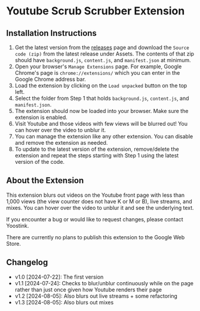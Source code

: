 # Youtube Scrub Scrubber Extension

## Installation Instructions

1. Get the latest version from the [releases](https://github.com/theyoostink/youtube-scrub-scrubber/releases) page and download the `Source code (zip)` from the latest release under Assets. The contents of that zip should have `background.js`, `content.js`, and `manifest.json` at minimum.
2. Open your browser's `Manage Extensions` page. For example, Google Chrome's page is `chrome://extensions/` which you can enter in the Google Chrome address bar.
3. Load the extension by clicking on the `Load unpacked` button on the top left.
4. Select the folder from Step 1 that holds `background.js`, `content.js`, and `manifest.json`.
5. The extension should now be loaded into your browser. Make sure the extension is enabled.
6. Visit Youtube and those videos with few views will be blurred out! You can hover over the video to unblur it.
7. You can manage the extension like any other extension. You can disable and remove the extension as needed.
8. To update to the latest version of the extension, remove/delete the extension and repeat the steps starting with Step 1 using the latest version of the code.

## About the Extension

This extension blurs out videos on the Youtube front page with less than 1,000 views (the view counter does not have K or M or B), live streams, and mixes. You can hover over the video to unblur it and see the underlying text.

If you encounter a bug or would like to request changes, please contact Yoostink.

There are currently no plans to publish this extension to the Google Web Store.

## Changelog

- v1.0 [2024-07-22]: The first version
- v1.1 [2024-07-24]: Checks to blur/unblur continuously while on the page rather than just once given how Youtube renders their page
- v1.2 [2024-08-05]: Also blurs out live streams + some refactoring
- v1.3 [2024-08-05]: Also blurs out mixes